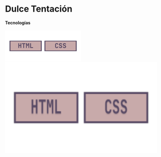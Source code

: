 # Dulce Tentación

#### Tecnologías
![tags de tecnologias](./assets/tagsforREADME.png)
<img src="./assets/tagsforREADME.png" alt="Tags de tecnologías utilizadas" width="500" height="300">
